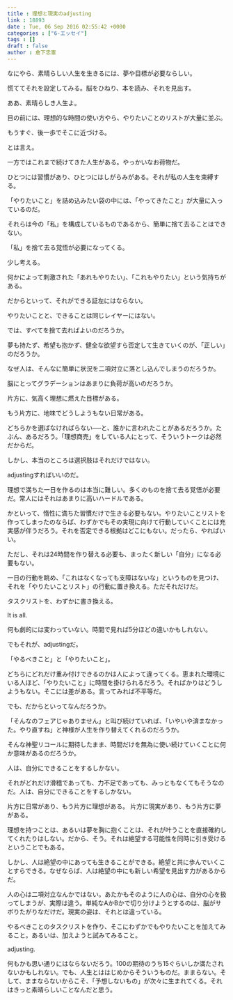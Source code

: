 ```yaml
---
title : 理想と現実のadjusting
link : 18893
date : Tue, 06 Sep 2016 02:55:42 +0000
categories : ["6-エッセイ"]
tags : []
draft : false
author : 倉下忠憲
---
```


なにやら、素晴らしい人生を生きるには、夢や目標が必要ならしい。

慌ててそれを設定してみる。脳をひねり、本を読み、それを見出す。

ああ、素晴らしき人生よ。

目の前には、理想的な時間の使い方やら、やりたいことのリストが大量に並ぶ。

もうすぐ、後一歩でそこに近づける。

とは言え。

一方ではこれまで続けてきた人生がある。やっかいなお荷物だ。

ひとつには習慣があり、ひとつにはしがらみがある。それが私の人生を束縛する。

「やりたいこと」を詰め込みたい袋の中には、「やってきたこと」が大量に入っているのだ。

それらは今の「私」を構成しているものであるから、簡単に捨て去ることはできない。

「私」を捨て去る覚悟が必要になってくる。

少し考える。

何かによって刺激された「あれもやりたい」、「これもやりたい」という気持ちがある。

だからといって、それができる証左にはならない。

やりたいことと、できることは同じレイヤーにはない。

では、すべてを捨て去ればよいのだろうか。

夢も持たず、希望も抱かず、健全な欲望すら否定して生きていくのが、「正しい」のだろうか。

なぜ人は、そんなに簡単に状況を二項対立に落とし込んでしまうのだろうか。

脳にとってグラデーションはあまりに負荷が高いのだろうか。

片方に、気高く理想に燃えた目標がある。

もう片方に、地味でどうしようもない日常がある。

どちらかを選ばなければらない──と、誰かに言われたことがあるだろうか。たぶん、あるだろう。「理想商売」をしている人にとって、そういうトークは必然だからだ。

しかし、本当のところは選択肢はそれだけではない。

adjustingすればいいのだ。

理想で満ちた一日を作るのは本当に難しい。多くのものを捨て去る覚悟が必要だ。常人にはそれはあまりに高いハードルである。

かといって、惰性に満ちた習慣だけで生きる必要もない。やりたいことリストを作ってしまったのならば、わずかでもその実現に向けて行動していくことには充実感が伴うだろう。それを否定できる根拠はどこにもない。だったら、やればいい。

ただし、それは24時間を作り替える必要も、まったく新しい「自分」になる必要もない。

一日の行動を眺め、「これはなくなっても支障はないな」というものを見つけ、それを「やりたいことリスト」の行動に置き換える。ただそれだけだ。

タスクリストを、わずかに書き換える。

It is all.

何も劇的には変わっていない。時間で見れば5分ほどの違いかもしれない。

でもそれが、adjustingだ。

「やるべきこと」と「やりたいこと」。

どちらにどれだけ重み付けできるのかは人によって違ってくる。恵まれた環境にいる人ほど、「やりたいこと」に時間を掛けられるだろう。そればかりはどうしようもない。そこには差がある。言ってみれば不平等だ。

でも、だからといってなんだろうか。

「そんなのフェアじゃありません」と叫び続けていれば、「いやいや済まなかった。やり直すね」と神様が人生を作り替えてくれるのだろうか。

そんな神聖リコールに期待したまま、時間だけを無為に使い続けていくことに何か意味があるのだろうか。

人は、自分にできることをするしかない。

それがどれだけ滑稽であっても、力不足であっても、みっともなくてもそうなのだ。人は、自分にできることをするしかない。

片方に日常があり、もう片方に理想がある。
片方に現実があり、もう片方に夢がある。

理想を持つことは、あるいは夢を胸に抱くことは、それが叶うことを直接確約してくれたりはしない。だから、そう。それは絶望する可能性を同時に引き受けるということでもある。

しかし、人は絶望の中にあっても生きることができる。絶望と共に歩んでいくことすらできる。なぜならば、人は絶望の中にも新しい希望を見出す力があるからだ。

人の心は二項対立なんかではない。あたかもそのように人の心は、自分の心を扱ってしまうが、実際は違う。単純なAかBかで切り分けようとするのは、脳がサボりたがりなだけだ。現実の姿は、それとは違っている。

やるべきことのタスクリストを作り、そこにわずかでもやりたいことを加えてみること。あるいは、加えようと試みてみること。

adjusting.

何もかも思い通りにはならないだろう。100の期待のうち15ぐらいしか満たされないかもしれない。でも、人生とははじめからそういうものだ。ままらない。そして、ままならないからこそ、「予想しないもの」が次々に生まれてくる。それはきっと素晴らしいことなんだと思う。

